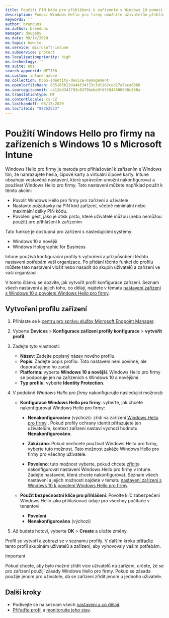```yaml
---
title: Použití PIN kódu pro přihlášení k zařízením s Windows 10 pomocí Microsoft Intune – Azure | Microsoft Docs
description: Pomocí Windows Hello pro firmy umožníte uživatelům přihlásit se k zařízením pomocí PIN kódu, otisku prstu a dalších údajů. Pomocí těchto nastavení vytvořte v Intune pro zařízení s Windows 10 konfigurační profil ochrany identit a přiřaďte tento profil skupinám uživatelů a skupinám zařízení.
keywords: ''
author: brenduns
ms.author: brenduns
manager: dougeby
ms.date: 08/14/2020
ms.topic: how-to
ms.service: microsoft-intune
ms.subservice: protect
ms.localizationpriority: high
ms.technology: ''
ms.suite: ems
search.appverid: MET150
ms.custom: intune-azure
ms.collection: M365-identity-device-management
ms.openlocfilehash: 835105b12da44f34f23c3d1162ced27a7eca6868
ms.sourcegitcommit: cb12dd341792c0379bebe9fd5f844600638c668a
ms.translationtype: MT
ms.contentlocale: cs-CZ
ms.lasthandoff: 08/15/2020
ms.locfileid: "88252533"
---
```

# <a name="use-windows-hello-for-business-on-windows-10-devices-with-microsoft-intune"></a>Použití Windows Hello pro firmy na zařízeních s Windows 10 s Microsoft Intune

Windows Hello pro firmy je metoda pro přihlašování k zařízením s Windows tím, že nahrazujete hesla, čipové karty a virtuální čipové karty. Intune obsahuje vestavěná nastavení, která správcům umožní nakonfigurovat a používat Windows Hello pro firmy. Tato nastavení můžete například použít k těmto akcím:

- Povolit Windows Hello pro firmy pro zařízení a uživatele
- Nastavte požadavky na PIN kód zařízení, včetně minimální nebo maximální délky PIN kódu.
- Povolení gest, jako je otisk prstu, které uživatelé můžou (nebo nemůžou použít) pro přihlášení k zařízením

Tato funkce je dostupná pro zařízení s následujícími systémy:

- Windows 10 a novější
- Windows Holographic for Business

Intune používá konfigurační profily k vytvoření a přizpůsobení těchto nastavení potřebám vaší organizace. Po přidání těchto funkcí do profilu můžete tato nastavení vložit nebo nasadit do skupin uživatelů a zařízení ve vaší organizaci.

V tomto článku se dozvíte, jak vytvořit profil konfigurace zařízení. Seznam všech nastavení a jejich toho, co dělají, najdete v tématu [nastavení zařízení s Windows 10 a povolení Windows Hello pro firmy](identity-protection-windows-settings.md).

## <a name="create-the-device-profile"></a>Vytvoření profilu zařízení

1. Přihlaste se k [centru pro správu služby Microsoft Endpoint Manager](https://go.microsoft.com/fwlink/?linkid=2109431).

2. Vyberte **Devices**  >  **Konfigurace zařízení profily konfigurace**  >  **vytvořit profil**.

3. Zadejte tyto vlastnosti:

   - **Název**: Zadejte popisný název nového profilu.
   - **Popis**: Zadejte popis profilu. Toto nastavení není povinné, ale doporučujeme ho zadat.
   - **Platforma**: vyberte **Windows 10 a novější**. Windows Hello pro firmy se podporuje jen na zařízeních s Windows 10 a novějšími.
   - **Typ profilu**: vyberte **Identity Protection**.

4. V podokně *Windows Hello pro firmy* nakonfigurujte následující možnosti:

   - **Konfigurace Windows Hello pro firmy**: vyberte, jak chcete nakonfigurovat Windows Hello pro firmy:

     - **Nenakonfigurováno** (výchozí): zřídí na zařízení [Windows Hello pro firmy](https://docs.microsoft.com/windows/security/identity-protection/hello-for-business/hello-how-it-works-provisioning) . Pokud profily ochrany identit přiřazujete jen uživatelům, kontext zařízení nastaví výchozí hodnotu **Nenakonfigurováno**.

     - **Zakázáno**: Pokud nechcete používat Windows Hello pro firmy, vyberte tuto možnost. Tato možnost zakáže Windows Hello pro firmy pro všechny uživatele.

     - **Povoleno**: tuto možnost vyberte, pokud chcete [zřídit](https://docs.microsoft.com/windows/security/identity-protection/hello-for-business/hello-how-it-works-provisioning)a nakonfigurovat nastavení Windows Hello pro firmy v Intune. Zadejte nastavení, která chcete nakonfigurovat. Seznam všech nastavení a jejich možnosti najdete v tématu [nastavení zařízení s Windows 10 k povolení Windows Hello pro firmy](identity-protection-windows-settings.md).

   - **Použít bezpečnostní klíče pro přihlášení**: Povolte klíč zabezpečení Windows Hello jako přihlašovací údaje pro všechny počítače v tenantovi.

     - **Povolení**
     - **Nenakonfigurováno**  (výchozí)

5. Až budete hotovi, vyberte **OK**  >  **Create** a uložte změny.

Profil se vytvoří a zobrazí se v seznamu profily. V dalším kroku [přiřaďte](../configuration/device-profile-assign.md) tento profil skupinám uživatelů a zařízení, aby vyhovovaly vašim potřebám.

> [!IMPORTANT]
> Pokud chcete, aby bylo možné zřídit více uživatelů na zařízení, určete, že se pro zařízení použijí zásady Windows Hello pro firmy. Pokud se zásada použije jenom pro uživatele, dá se zařízení zřídit jenom u jednoho uživatele.

<!--  Removing image as part of design review; retaining source until we known the disposition.

## Example of device restriction settings

In this high-level example, you'll create a device restriction policy that blocks the use of the built-in camera app on Android devices.

![How to disable the camera on Android devices](./media/identity-protection-configure/disable-android-camera.png)

-->

## <a name="next-steps"></a>Další kroky

- Podívejte se na seznam všech [nastavení a co dělají](identity-protection-windows-settings.md).
- [Přiřaďte profil](../configuration/device-profile-assign.md) a [monitorujte jeho stav](../configuration/device-profile-monitor.md).
